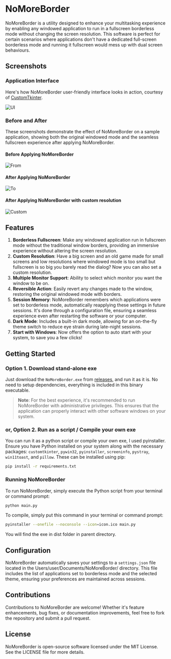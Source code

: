# NoMoreBorder

NoMoreBorder is a utility designed to enhance your multitasking experience by enabling any windowed application to run in a fullscreen borderless mode without changing the screen resolution. This software is perfect for certain scenarios where applications don't have a dedicated full-screen borderless mode and running it fullscreen would mess up with dual screen behaviours.

## Screenshots

### Application Interface

Here's how NoMoreBorder user-friendly interface looks in action, courtesy of [CustomTkinter](https://github.com/TomSchimansky/CustomTkinter).

![UI](https://github.com/invcble/NoMoreBorder/blob/e769aa3f8fe05a1d76d47f29bc3367636d7eeb11/pictures/UI.png)

### Before and After

These screenshots demonstrate the effect of NoMoreBorder on a sample application, showing both the original windowed mode and the seamless fullscreen experience after applying NoMoreBorder.

#### Before Applying NoMoreBorder

![From](https://github.com/invcble/NoMoreBorder/blob/e769aa3f8fe05a1d76d47f29bc3367636d7eeb11/pictures/From.png)

#### After Applying NoMoreBorder

![To](https://github.com/invcble/NoMoreBorder/blob/e769aa3f8fe05a1d76d47f29bc3367636d7eeb11/pictures/To.png)

#### After Applying NoMoreBorder with custom resolution

![Custom](https://github.com/invcble/NoMoreBorder/blob/e769aa3f8fe05a1d76d47f29bc3367636d7eeb11/pictures/Custom.png)

## Features

1. **Borderless Fullscreen**: Make any windowed application run in fullscreen mode without the traditional window borders, providing an immersive experience without altering the screen resolution.
2. **Custom Resolution**: Have a big screen and an old game made for small screens and low resolutions where windowed mode is too small but fullscreen is so big you barely read the dialog? Now you can also set a custom resolution.
3. **Multiple Monitor Support**: Ability to select which monitor you want the window to be on.
4. **Reversible Action**: Easily revert any changes made to the window, restoring the original windowed mode with borders.
5. **Session Memory**: NoMoreBorder remembers which applications were set to borderless mode, automatically reapplying these settings in future sessions. It's done through a configuration file, ensuring a seamless experience even after restarting the software or your computer.
6. **Dark Mode**: Includes a built-in dark mode, allowing for an on-the-fly theme switch to reduce eye strain during late-night sessions.
7. **Start with Windows**: Now offers the option to auto start with your system, to save you a few clicks!

## **Getting Started**

### Option 1. Download stand-alone exe

Just download the `NoMoreBorder.exe` from [releases](https://github.com/invcble/NoMoreBorder/releases), and run it as it is. No need to setup dependencies, everything is included in this binary executable.

> **Note**: For the best experience, it's recommended to run NoMoreBorder with administrative privileges. This ensures that the application can properly interact with other software windows on your system.

### or, Option 2. Run as a script / Compile your own exe

You can run it as a python script or compile your own exe, I used pyinstaller. Ensure you have Python installed on your system along with the necessary packages: `customtkinter`, `pywin32`, `pyinstaller`, `screeninfo`, `pystray`, `win11toast`, and `pillow`. These can be installed using pip:

```bash
pip install -r requirements.txt
```

### Running NoMoreBorder

To run NoMoreBorder, simply execute the Python script from your terminal or command prompt:

```bash
python main.py
```
To compile, simply put this command in your terminal or command prompt:

```bash
pyinstaller --onefile --noconsole --icon=icon.ico main.py
```

You will find the exe in dist folder in parent directory.

## Configuration

NoMoreBorder automatically saves your settings to a `settings.json` file located in the Users/user/Documents/NoMoreBorder/ directory. This file includes the list of applications set to borderless mode and the selected theme, ensuring your preferences are maintained across sessions.

## Contributions

Contributions to NoMoreBorder are welcome! Whether it's feature enhancements, bug fixes, or documentation improvements, feel free to fork the repository and submit a pull request.

## License

NoMoreBorder is open-source software licensed under the MIT License. See the LICENSE file for more details.
